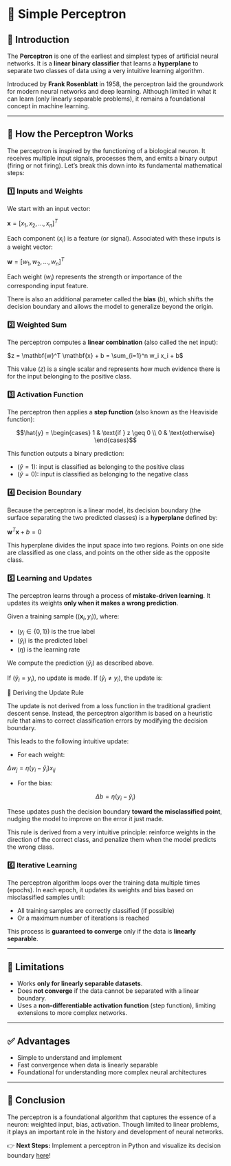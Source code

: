# 📘 Simple Perceptron

## 📌 Introduction
The **Perceptron** is one of the earliest and simplest types of artificial neural networks. It is a **linear binary classifier** that learns a **hyperplane** to separate two classes of data using a very intuitive learning algorithm.

Introduced by **Frank Rosenblatt** in 1958, the perceptron laid the groundwork for modern neural networks and deep learning. Although limited in what it can learn (only linearly separable problems), it remains a foundational concept in machine learning.

---

## 🧠 How the Perceptron Works
The perceptron is inspired by the functioning of a biological neuron. It receives multiple input signals, processes them, and emits a binary output (firing or not firing). Let’s break this down into its fundamental mathematical steps:

### 1️⃣ Inputs and Weights
We start with an input vector:

$\mathbf{x} = [x_1, x_2, ..., x_n]^T$

Each component $( x_i )$ is a feature (or signal). Associated with these inputs is a weight vector:

$\mathbf{w} = [w_1, w_2, ..., w_n]^T$

Each weight $( w_i )$ represents the strength or importance of the corresponding input feature.

There is also an additional parameter called the **bias** $( b )$, which shifts the decision boundary and allows the model to generalize beyond the origin.

### 2️⃣ Weighted Sum
The perceptron computes a **linear combination** (also called the net input):

$z = \mathbf{w}^T \mathbf{x} + b = \sum_{i=1}^n w_i x_i + b$

This value $( z )$ is a single scalar and represents how much evidence there is for the input belonging to the positive class.

### 3️⃣ Activation Function
The perceptron then applies a **step function** (also known as the Heaviside function):

$$\hat{y} = \begin{cases} 1 & \text{if } z \geq 0 \\ 0 & \text{otherwise} \end{cases}$$

This function outputs a binary prediction:
- $( \hat{y} = 1 )$: input is classified as belonging to the positive class
- $( \hat{y} = 0 )$: input is classified as belonging to the negative class

### 4️⃣ Decision Boundary
Because the perceptron is a linear model, its decision boundary (the surface separating the two predicted classes) is a **hyperplane** defined by:

$\mathbf{w}^T \mathbf{x} + b = 0$

This hyperplane divides the input space into two regions. Points on one side are classified as one class, and points on the other side as the opposite class.

### 5️⃣ Learning and Updates
The perceptron learns through a process of **mistake-driven learning**. It updates its weights **only when it makes a wrong prediction**.

Given a training sample $( (\mathbf{x}_i, y_i) )$, where:
- $( y_i \in \{0, 1\} )$ is the true label
- $( \hat{y}_i )$ is the predicted label
- $( \eta )$ is the learning rate

We compute the prediction $( \hat{y}_i )$ as described above.

If $( \hat{y}_i = y_i )$, no update is made.
If $( \hat{y}_i \neq y_i )$, the update is:

📐 Deriving the Update Rule

The update is not derived from a loss function in the traditional gradient descent sense. Instead, the perceptron algorithm is based on a heuristic rule that aims to correct classification errors by modifying the decision boundary.


This leads to the following intuitive update:
- For each weight:

$\Delta w_j = \eta (y_i - \hat{y}_i) x_{ij}$

- For the bias:

$$\Delta b = \eta (y_i - \hat{y}_i)$$

These updates push the decision boundary **toward the misclassified point**, nudging the model to improve on the error it just made.

This rule is derived from a very intuitive principle: reinforce weights in the direction of the correct class, and penalize them when the model predicts the wrong class.

### 6️⃣ Iterative Learning
The perceptron algorithm loops over the training data multiple times (epochs). In each epoch, it updates its weights and bias based on misclassified samples until:
- All training samples are correctly classified (if possible)
- Or a maximum number of iterations is reached

This process is **guaranteed to converge** only if the data is **linearly separable**.

---

## 🔎 Limitations
- Works **only for linearly separable datasets**.
- Does **not converge** if the data cannot be separated with a linear boundary.
- Uses a **non-differentiable activation function** (step function), limiting extensions to more complex networks.

---

## ✅ Advantages
- Simple to understand and implement
- Fast convergence when data is linearly separable
- Foundational for understanding more complex neural architectures

---

## 📌 Conclusion
The perceptron is a foundational algorithm that captures the essence of a neuron: weighted input, bias, activation. Though limited to linear problems, it plays an important role in the history and development of neural networks.

👉 **Next Steps:** Implement a perceptron in Python and visualize its decision boundary [here](/notebooks/01_Supervised_Learning/05_Neural_Networks/01_Perceptron.ipynb)!
